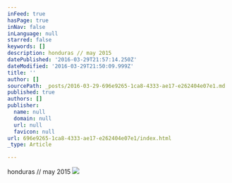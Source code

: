 ```yaml
---
inFeed: true
hasPage: true
inNav: false
inLanguage: null
starred: false
keywords: []
description: honduras // may 2015
datePublished: '2016-03-29T21:57:14.250Z'
dateModified: '2016-03-29T21:50:09.999Z'
title: ''
author: []
sourcePath: _posts/2016-03-29-696e9265-1ca8-4333-ae17-e262404e07e1.md
published: true
authors: []
publisher:
  name: null
  domain: null
  url: null
  favicon: null
url: 696e9265-1ca8-4333-ae17-e262404e07e1/index.html
_type: Article

---
```

honduras // may 2015
![](https://s3-us-west-2.amazonaws.com/the-grid-img/p/cb209b09ddd8df373c51447a695ef4aafda178d2.jpg)